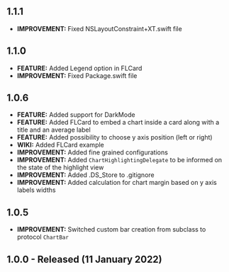 ## 1.1.1
* **IMPROVEMENT:** Fixed NSLayoutConstraint+XT.swift file

## 1.1.0
* **FEATURE:** Added Legend option in FLCard
* **IMPROVEMENT:** Fixed Package.swift file

## 1.0.6
* **FEATURE:** Added support for DarkMode
* **FEATURE:** Added FLCard to embed a chart inside a card along with a title and an average label
* **FEATURE:** Added possibility to choose y axis position (left or right)
* **WIKI:** Added FLCard example
* **IMPROVEMENT:** Added fine grained configurations
* **IMPROVEMENT:** Added `ChartHighlightingDelegate` to be informed on the state of the highlight view
* **IMPROVEMENT:** Added .DS_Store to .gitignore
* **IMPROVEMENT:** Added calculation for chart margin based on y axis labels widths

## 1.0.5
* **IMPROVEMENT:** Switched custom bar creation from subclass to protocol `ChartBar`

## 1.0.0 - Released (11 January 2022)

